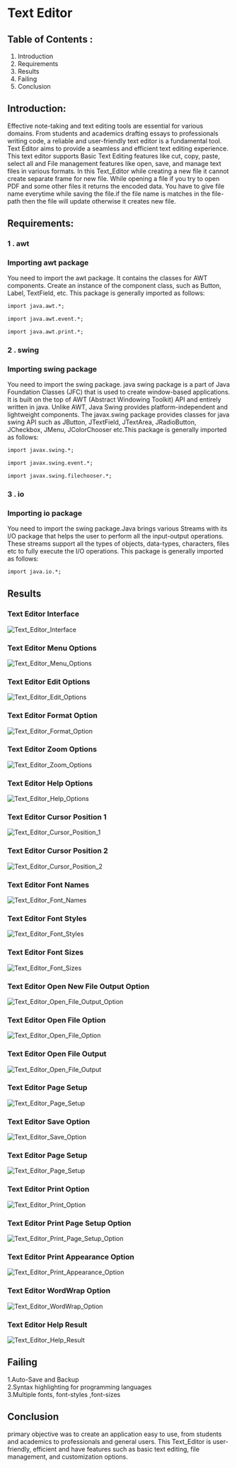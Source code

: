 
# Text Editor
## Table of Contents :
 1. Introduction
 2. Requirements
 3. Results
 4. Failing
 5. Conclusion
## Introduction:
Effective note-taking and text editing tools are essential for various domains. From students and academics drafting essays to professionals writing code, a reliable and user-friendly text editor is a fundamental tool. Text Editor aims to provide a seamless and efficient text editing experience. This text editor supports Basic Text Editing features like cut, copy, paste, select all and File management features like open, save, and manage text files in various formats. In this Text_Editor while creating a new file it cannot create separate frame for new file. While opening a file if you try to open PDF and some other files it returns the encoded data. You have to give file name everytime while saving the file.if the file name is matches in the file-path then the file will update otherwise it creates new file.
## Requirements:
### 1 . awt
### Importing awt package
You need to import the awt package. It contains the classes for AWT components. Create an instance of the component class, such as Button, Label, TextField, etc. This package is generally imported as follows:
```md
import java.awt.*;
```
```md
import java.awt.event.*;
```
```md
import java.awt.print.*;
```
### 2 . swing
### Importing swing package
You need to import the swing package. java swing package is a part of Java Foundation Classes (JFC) that is used to create window-based applications. It is built on the top of AWT (Abstract Windowing Toolkit) API and entirely written in java.
Unlike AWT, Java Swing provides platform-independent and lightweight components.
The javax.swing package provides classes for java swing API such as JButton, JTextField, JTextArea, JRadioButton, JCheckbox, JMenu, JColorChooser etc.This package is generally imported as follows:
```md
import javax.swing.*;
```
```md
import javax.swing.event.*;
```
```md
import javax.swing.filechooser.*;
```
### 3 . io
### Importing io package
You need to import the swing package.Java brings various Streams with its I/O package that helps the user to perform all the input-output operations. These streams support all the types of objects, data-types, characters, files etc to fully execute the I/O operations. This package is generally imported as follows:
```md
import java.io.*;
```
## Results
### Text Editor Interface
![Text_Editor_Interface](https://github.com/yanamalamanda-madhu/Text_Editor/blob/main/Results/Text_Editor_Interface.png)</br>

### Text Editor Menu Options
![Text_Editor_Menu_Options](https://github.com/yanamalamanda-madhu/Text_Editor/blob/main/Results/Text_Editor_Menu_Options.png)</br>

### Text Editor Edit Options
![Text_Editor_Edit_Options](https://github.com/yanamalamanda-madhu/Text_Editor/blob/main/Results/Text_Editor_Edit_Options.png)</br>

### Text Editor Format Option
![Text_Editor_Format_Option](https://github.com/yanamalamanda-madhu/Text_Editor/blob/main/Results/Text_Editor_Format_Option.png)</br>

### Text Editor Zoom Options
![Text_Editor_Zoom_Options](https://github.com/yanamalamanda-madhu/Text_Editor/blob/main/Results/Text_Editor_Zoom_Options.png)</br>

### Text Editor Help Options
![Text_Editor_Help_Options](https://github.com/yanamalamanda-madhu/Text_Editor/blob/main/Results/Text_Editor_Help_Options.png)</br>

### Text Editor Cursor Position 1
![Text_Editor_Cursor_Position_1](https://github.com/yanamalamanda-madhu/Text_Editor/blob/main/Results/Text_Editor_Cursor_Position.png)</br>

### Text Editor Cursor Position 2
![Text_Editor_Cursor_Position_2](https://github.com/yanamalamanda-madhu/Text_Editor/blob/main/Results/Text_Editor_Cursor_Position_2.png)</br>

### Text Editor Font Names
![Text_Editor_Font_Names](https://github.com/yanamalamanda-madhu/Text_Editor/blob/main/Results/Text_Editor_Font_Names.png)</br>

### Text Editor Font Styles
![Text_Editor_Font_Styles](https://github.com/yanamalamanda-madhu/Text_Editor/blob/main/Results/Text_Editor_Font_Styles.png)</br>

### Text Editor Font Sizes
![Text_Editor_Font_Sizes](https://github.com/yanamalamanda-madhu/Text_Editor/blob/main/Results/Text_Editor_Font_Sizes.png)</br>

### Text Editor Open New File Output Option
![Text_Editor_Open_File_Output_Option](https://github.com/yanamalamanda-madhu/Text_Editor/blob/main/Results/Text_Editor_Open_File_Output_Option.png)</br>

### Text Editor Open File Option
![Text_Editor_Open_File_Option](https://github.com/yanamalamanda-madhu/Text_Editor/blob/main/Results/Text_Editor_Open_File_Option.png)</br>

### Text Editor Open File Output
![Text_Editor_Open_File_Output](https://github.com/yanamalamanda-madhu/Text_Editor/blob/main/Results/Text_Editor_Open_File_Output.png)</br>

### Text Editor Page Setup
![Text_Editor_Page_Setup](https://github.com/yanamalamanda-madhu/Text_Editor/blob/main/Results/Text_Editor_Page_Setup.png)</br>

### Text Editor Save Option
![Text_Editor_Save_Option](https://github.com/yanamalamanda-madhu/Text_Editor/blob/main/Results/Text_Editor_Save_Option.png)</br>

### Text Editor Page Setup
![Text_Editor_Page_Setup](https://github.com/yanamalamanda-madhu/Text_Editor/blob/main/Results/Text_Editor_Page_Setup.png)</br>

### Text Editor Print Option
![Text_Editor_Print_Option](https://github.com/yanamalamanda-madhu/Text_Editor/blob/main/Results/Text_Editor_Print_Option.png)</br>

### Text Editor Print Page Setup Option
![Text_Editor_Print_Page_Setup_Option](https://github.com/yanamalamanda-madhu/Text_Editor/blob/main/Results/Text_Editor_Print_Page_Setup_Option.png)</br>

### Text Editor Print Appearance Option
![Text_Editor_Print_Appearance_Option](https://github.com/yanamalamanda-madhu/Text_Editor/blob/main/Results/Text_Editor_Print_Appearance_Option.png)</br>

### Text Editor WordWrap Option
![Text_Editor_WordWrap_Option](https://github.com/yanamalamanda-madhu/Text_Editor/blob/main/Results/Text_Editor_WordWrap_Option.png)</br>

### Text Editor Help Result
![Text_Editor_Help_Result](https://github.com/yanamalamanda-madhu/Text_Editor/blob/main/Results/Text_Editor_Help_Result.png)</br>

## Failing 
1.Auto-Save and Backup</br>
2.Syntax highlighting for programming languages</br>
3.Multiple fonts, font-styles ,font-sizes</br>

## Conclusion
primary objective was to create an application easy to use, from students and academics to professionals and general users. This Text_Editor is user-friendly, efficient and have features such as basic text editing, file management, and customization options.

